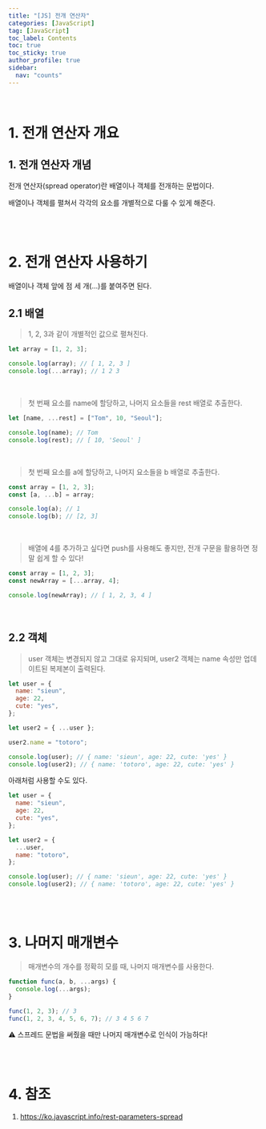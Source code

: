 ```yaml
---
title: "[JS] 전개 연산자"
categories: [JavaScript]
tag: [JavaScript]
toc_label: Contents
toc: true
toc_sticky: true
author_profile: true
sidebar:
  nav: "counts"
---
```


<br>

# 1. 전개 연산자 개요

## 1. 전개 연산자 개념

전개 연산자(spread operator)란 배열이나 객체를 전개하는 문법이다.

배열이나 객체를 펼쳐서 각각의 요소를 개별적으로 다룰 수 있게 해준다.

<br><br>

# 2. 전개 연산자 사용하기

배열이나 객체 앞에 점 세 개(...)를 붙여주면 된다.

## 2.1 배열

> 1, 2, 3과 같이 개별적인 값으로 펼쳐진다.

```js
let array = [1, 2, 3];

console.log(array); // [ 1, 2, 3 ]
console.log(...array); // 1 2 3
```

<br>

> 첫 번째 요소를 name에 할당하고, 나머지 요소들을 rest 배열로 추출한다.

```js
let [name, ...rest] = ["Tom", 10, "Seoul"];

console.log(name); // Tom
console.log(rest); // [ 10, 'Seoul' ]
```

<br>

> 첫 번째 요소를 a에 할당하고, 나머지 요소들을 b 배열로 추출한다.

```js
const array = [1, 2, 3];
const [a, ...b] = array;

console.log(a); // 1
console.log(b); // [2, 3]
```

<br>

> 배열에 4를 추가하고 싶다면 push를 사용해도 좋지만, 전개 구문을 활용하면 정말 쉽게 할 수 있다!

```js
const array = [1, 2, 3];
const newArray = [...array, 4];

console.log(newArray); // [ 1, 2, 3, 4 ]
```

<br>

## 2.2 객체

> user 객체는 변경되지 않고 그대로 유지되며, user2 객체는 name 속성만 업데이트된 복제본이 출력된다.

```js
let user = {
  name: "sieun",
  age: 22,
  cute: "yes",
};

let user2 = { ...user };

user2.name = "totoro";

console.log(user); // { name: 'sieun', age: 22, cute: 'yes' }
console.log(user2); // { name: 'totoro', age: 22, cute: 'yes' }
```

아래처럼 사용할 수도 있다.

```js
let user = {
  name: "sieun",
  age: 22,
  cute: "yes",
};

let user2 = {
  ...user,
  name: "totoro",
};

console.log(user); // { name: 'sieun', age: 22, cute: 'yes' }
console.log(user2); // { name: 'totoro', age: 22, cute: 'yes' }
```

<br><br>

# 3. 나머지 매개변수

> 매개변수의 개수를 정확히 모를 때, 나머지 매개변수를 사용한다.

```js
function func(a, b, ...args) {
  console.log(...args);
}

func(1, 2, 3); // 3
func(1, 2, 3, 4, 5, 6, 7); // 3 4 5 6 7
```

⚠️ 스프레드 문법을 써줬을 때만 나머지 매개변수로 인식이 가능하다!

<br><br>

# 4. 참조

1. https://ko.javascript.info/rest-parameters-spread
